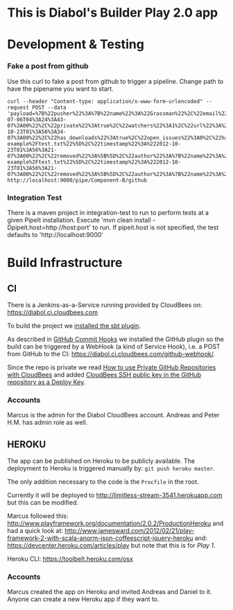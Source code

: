 This is Diabol's Builder Play 2.0 app
=====================================

Development & Testing
=====================

### Fake a post from github ###
Use this curl to fake a post from github to trigger a pipeline. Change path to have the pipename you want to start.

    curl --header "Content-type: application/x-www-form-urlencoded" --request POST --data 'payload=%7B%22pusher%22%3A%7B%22name%22%3A%22Grassman%22%2C%22email%22%3A%22daniel.gronberg%40diabol.se%22%7D%2C%22repository%22%3A%7B%22name%22%3A%22nicetohave%22%2C%22size%22%3A120%2C%22has_wiki%22%3Atrue%2C%22created_at%22%3A%222012-07-06T04%3A24%3A43-07%3A00%22%2C%22private%22%3Atrue%2C%22watchers%22%3A1%2C%22url%22%3A%22https%3A%2F%2Fgithub.com%2FDiabol%2Fnicetohave%22%2C%22fork%22%3Afalse%2C%22language%22%3A%22Java%22%2C%22id%22%3A4923639%2C%22pushed_at%22%3A%222012-10-23T01%3A56%3A34-07%3A00%22%2C%22has_downloads%22%3Atrue%2C%22open_issues%22%3A0%2C%22has_issues%22%3Atrue%2C%22stargazers%22%3A1%2C%22organization%22%3A%22Diabol%22%2C%22description%22%3A%22Place%20to%20put%20small%20nicetohaves%22%2C%22forks%22%3A0%2C%22owner%22%3A%7B%22name%22%3A%22Diabol%22%2C%22email%22%3Anull%7D%7D%2C%22forced%22%3Afalse%2C%22after%22%3A%22c16e58faf1f5952ac5abcbe2e87dd8beada59284%22%2C%22head_commit%22%3A%7B%22added%22%3A%5B%5D%2C%22modified%22%3A%5B%22selenium-example%2Ftest.txt%22%5D%2C%22timestamp%22%3A%222012-10-23T01%3A56%3A21-07%3A00%22%2C%22removed%22%3A%5B%5D%2C%22author%22%3A%7B%22name%22%3A%22Grassman%22%2C%22username%22%3A%22Grassman%22%2C%22email%22%3A%22daniel.gronberg%40diabol.se%22%7D%2C%22url%22%3A%22https%3A%2F%2Fgithub.com%2FDiabol%2Fnicetohave%2Fcommit%2Fc16e58faf1f5952ac5abcbe2e87dd8beada59284%22%2C%22id%22%3A%22c16e58faf1f5952ac5abcbe2e87dd8beada59284%22%2C%22distinct%22%3Atrue%2C%22message%22%3A%22This%20is%20a%20commit%22%2C%22committer%22%3A%7B%22name%22%3A%22Grassman%22%2C%22username%22%3A%22Grassman%22%2C%22email%22%3A%22daniel.gronberg%40diabol.se%22%7D%7D%2C%22deleted%22%3Afalse%2C%22ref%22%3A%22refs%2Fheads%2Fmaster%22%2C%22commits%22%3A%5B%7B%22added%22%3A%5B%5D%2C%22modified%22%3A%5B%22selenium-example%2Ftest.txt%22%5D%2C%22timestamp%22%3A%222012-10-23T01%3A56%3A21-07%3A00%22%2C%22removed%22%3A%5B%5D%2C%22author%22%3A%7B%22name%22%3A%22Grassman%22%2C%22username%22%3A%22Grassman%22%2C%22email%22%3A%22daniel.gronberg%40diabol.se%22%7D%2C%22url%22%3A%22https%3A%2F%2Fgithub.com%2FDiabol%2Fnicetohave%2Fcommit%2Fc16e58faf1fasfaw3Qbcbe2e87dd8beada59284%22%2C%22id%22%3A%22c16e58faf1f5952ac5abcbe2e87dd8beada59284%22%2C%22distinct%22%3Atrue%2C%22message%22%3A%22This%20is%20a%20another%20commit%22%2C%22committer%22%3A%7B%22name%22%3A%22Grassman%22%2C%22username%22%3A%22Grassman%22%2C%22email%22%3A%22daniel.gronberg%40diabol.se%22%7D%7D%5D%2C%22before%22%3A%22b3c99b5ae68a6d1bc57159a7a6944e1214899bdc%22%2C%22compare%22%3A%22https%3A%2F%2Fgithub.com%2FDiabol%2Fnicetohave%2Fcompare%2Fb3c99b5ae68a...c16e58faf1f5%22%2C%22created%22%3Afalse%7D' http://localhost:9000/pipe/Component-B/github

### Integration Test
There is a maven project in integration-test to run to perform tests at a given PipeIt installation. Execute
'mvn clean install -Dpipeit.host=http://host:port' to run. If pipeit.host is not specified, the test defaults to 'http://localhost:9000'

Build Infrastructure
====================

CI
------
There is a Jenkins-as-a-Service running provided by CloudBees on:
https://diabol.ci.cloudbees.com

To build the project we [installed the sbt plugin](http://wiki.cloudbees.com/bin/view/DEV/Playframework).

As described in
[GitHub Commit Hooks](http://wiki.cloudbees.com/bin/view/DEV/GitHub+Commit+Hooks+HOWTO)
we installed the GitHub plugin so the build can be triggered by a WebHook (a 
kind of Service Hook), i.e. a POST from GitHub to the CI: 
https://diabol.ci.cloudbees.com/github-webhook/. 

Since the repo is private we read
[How to use Private GitHub Repositories with CloudBees](http://wiki.cloudbees.com/bin/view/DEV/How+to+use+Private+GitHub+Repositories+with+CloudBees) 
and added
[CloudBees SSH public key in the GitHub repository as a Deploy Key](https://help.github.com/articles/managing-deploy-keys).

### Accounts
Marcus is the admin for the Diabol CloudBees account. Andreas and Peter H.M. has admin role as well.

HEROKU
------
The app can be published on Heroku to be publicly available. The deployment to
Heroku is triggered manually by: `git push heroku master`.

The only addition necessary to the code is the `Procfile` in the root.

Currently it will be deployed to http://limitless-stream-3541.herokuapp.com but
this can be modified.

Marcus followed this:
http://www.playframework.org/documentation/2.0.2/ProductionHeroku
and had a quick look at:
http://www.jamesward.com/2012/02/21/play-framework-2-with-scala-anorm-json-coffeescript-jquery-heroku
and:
https://devcenter.heroku.com/articles/play but note that this is for _Play 1_.

Heroku CLI: https://toolbelt.heroku.com/osx

### Accounts
Marcus created the app on Heroku and invited Andreas and Daniel to it. Anyone
can create a new Heroku app if they want to.
